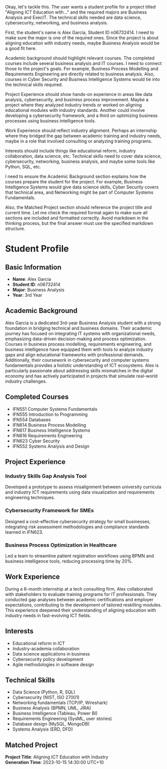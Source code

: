 <think>
Okay, let's tackle this. The user wants a student profile for a project titled "Aligning ICT Education with..." and the required majors are Business Analysis and ExecIT. The technical skills needed are data science, cybersecurity, networking, and business analysis.

First, the student's name is Alex Garcia, Student ID n06732414. I need to make sure the major is one of the required ones. Since the project is about aligning education with industry needs, maybe Business Analysis would be a good fit here. 

Academic background should highlight relevant courses. The completed courses include several business analysis and IT courses. I need to connect those to the project's goals. For example, Business Process Modelling and Requirements Engineering are directly related to business analysis. Also, courses in Cyber Security and Business Intelligence Systems would tie into the technical skills required.

Project Experience should show hands-on experience in areas like data analysis, cybersecurity, and business process improvement. Maybe a project where they analyzed industry trends or worked on aligning educational modules with industry standards. Another could involve developing a cybersecurity framework, and a third on optimizing business processes using business intelligence tools.

Work Experience should reflect industry alignment. Perhaps an internship where they bridged the gap between academic training and industry needs, maybe in a role that involved consulting or analyzing training programs.

Interests should include things like educational reform, industry collaboration, data science, etc. Technical skills need to cover data science, cybersecurity, networking, business analysis, and maybe some tools like Python, SQL, etc.

I need to ensure the Academic Background section explains how the courses prepare the student for the project. For example, Business Intelligence Systems would give data science skills, Cyber Security covers that technical area, and Networking might be part of Computer Systems Fundamentals.

Also, the Matched Project section should reference the project title and current time. Let me check the required format again to make sure all sections are included and formatted correctly. Avoid markdown in the thinking process, but the final answer must use the specified markdown structure.
</think>

# Student Profile  

## Basic Information  
- **Name**: Alex Garcia  
- **Student ID**: n06732414  
- **Major**: Business Analysis  
- **Year**: 3rd Year  

## Academic Background  
Alex Garcia is a dedicated 3rd-year Business Analysis student with a strong foundation in bridging technical and business domains. Their academic journey has focused on integrating IT systems with organizational needs, emphasizing data-driven decision-making and process optimization. Courses in business process modelling, requirements engineering, and business intelligence have equipped them with tools to analyze industry gaps and align educational frameworks with professional demands. Additionally, their coursework in cybersecurity and computer systems fundamentals provides a holistic understanding of ICT ecosystems. Alex is particularly passionate about addressing skills mismatches in the digital economy and has actively participated in projects that simulate real-world industry challenges.  

## Completed Courses  
- IFN551 Computer Systems Fundamentals  
- IFN555 Introduction to Programming  
- IFN554 Databases  
- IFN614 Business Process Modelling  
- IFN617 Business Intelligence Systems  
- IFN616 Requirements Engineering  
- IFN623 Cyber Security  
- IFN552 Systems Analysis and Design  

## Project Experience  
### Industry Skills Gap Analysis Tool  
Developed a prototype to assess misalignment between university curricula and industry ICT requirements using data visualization and requirements engineering techniques.  

### Cybersecurity Framework for SMEs  
Designed a cost-effective cybersecurity strategy for small businesses, integrating risk assessment methodologies and compliance standards learned in IFN623.  

### Business Process Optimization in Healthcare  
Led a team to streamline patient registration workflows using BPMN and business intelligence tools, reducing processing time by 20%.  

## Work Experience  
During a 6-month internship at a tech consulting firm, Alex collaborated with stakeholders to evaluate training programs for IT professionals. They conducted gap analyses between academic certifications and employer expectations, contributing to the development of tailored reskilling modules. This experience deepened their understanding of aligning education with industry needs in fast-evolving ICT fields.  

## Interests  
- Educational reform in ICT  
- Industry-academia collaboration  
- Data science applications in business  
- Cybersecurity policy development  
- Agile methodologies in software design  

## Technical Skills  
- Data Science (Python, R, SQL)  
- Cybersecurity (NIST, ISO 27001)  
- Networking fundamentals (TCP/IP, Wireshark)  
- Business Analysis (BPMN, UML, JIRA)  
- Business Intelligence (Tableau, Power BI)  
- Requirements Engineering (SysML, user stories)  
- Database design (MySQL, MongoDB)  
- Systems Analysis (ERD, DFD)  

## Matched Project  
**Project Title**: Aligning ICT Education with Industry  
**Generation Time**: 2023-10-15 14:30:00 UTC+10